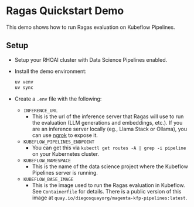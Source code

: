 # Ragas Quickstart Demo

This demo shows how to run Ragas evaluation on Kubeflow Pipelines.

## Setup

- Setup your RHOAI cluster with Data Science Pipelines enabled.
- Install the demo environment:
    ```bash
    uv venv
    uv sync
    ```

- Create a `.env` file with the following:
    - `INFERENCE_URL`
        - This is the url of the inference server that Ragas will use to run the evaluation (LLM generations and embeddings, etc.). If you are an inference server locally (eg., Llama Stack or Ollama), you can use [ngrok](https://ngrok.com/) to expose it.
    - `KUBEFLOW_PIPELINES_ENDPOINT`
        - You can get this via `kubectl get routes -A | grep -i pipeline` on your Kubernetes cluster.
    - `KUBEFLOW_NAMESPACE`
        - This is the name of the data science project where the Kubeflow Pipelines server is running.
    - `KUBEFLOW_BASE_IMAGE`
        - This is the image used to run the Ragas evaluation in Kubeflow. See `Containerfile` for details. There is a public version of this image at `quay.io/diegosquayorg/magenta-kfp-pipelines:latest`.
